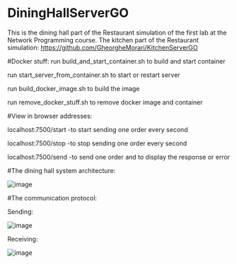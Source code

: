 # DiningHallServerGO
This is the dining hall part of the Restaurant simulation of the first lab at the Network Programming course.
The kitchen part of the Restaurant simulation: https://github.com/GheorgheMorari/KitchenServerGO

#Docker stuff:
run build_and_start_container.sh to build and start container

run start_server_from_container.sh to start or restart server

run build_docker_image.sh to build the image 

run remove_docker_stuff.sh to remove docker image and container 



#View in browser addresses:

localhost:7500/start  -to start sending one order every second

localhost:7500/stop  -to stop sending one order every second

localhost:7500/send  -to send one order and to display the response or error


#The dining hall system architecture:

![image](https://user-images.githubusercontent.com/53918731/133939450-7ce8bc35-0286-4d3d-951e-eb51d71869a2.png)

#The communication protocol:

Sending:

![image](https://user-images.githubusercontent.com/53918731/134770671-331833ae-bdf9-4983-95e4-1e213836c4f7.png)

Receiving:

![image](https://user-images.githubusercontent.com/53918731/133939490-04ea0dd2-96cd-4458-a31d-df68c66ca409.png)
